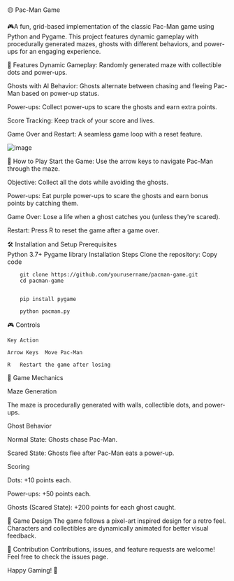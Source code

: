 🟡 Pac-Man Game 


🎮A fun, grid-based implementation of the classic Pac-Man game using Python and Pygame. 
This project features dynamic gameplay with procedurally generated mazes, ghosts with different behaviors, and power-ups for an engaging experience.

📜 Features
Dynamic Gameplay: Randomly generated maze with collectible dots and power-ups.


Ghosts with AI Behavior: Ghosts alternate between chasing and fleeing Pac-Man based on power-up status.

Power-ups: Collect power-ups to scare the ghosts and earn extra points.

Score Tracking: Keep track of your score and lives.

Game Over and Restart: A seamless game loop with a reset feature.



![image](https://github.com/user-attachments/assets/3c82b757-cbdf-4932-b643-0f7d609bf569)




🚀 How to Play
Start the Game: Use the arrow keys to navigate Pac-Man through the maze.

Objective: Collect all the dots while avoiding the ghosts.

Power-ups: Eat purple power-ups to scare the ghosts and earn bonus points by catching them.

Game Over: Lose a life when a ghost catches you (unless they're scared).

Restart: Press R to reset the game after a game over.


🛠️ Installation and Setup
    Prerequisites    
    Python 3.7+
    Pygame library
    Installation Steps
    Clone the repository:
    Copy code
    
        git clone https://github.com/yourusername/pacman-game.git
        cd pacman-game
        

        pip install pygame
        
        python pacman.py

    
🎮 Controls

    Key	Action
    
    Arrow Keys	Move Pac-Man
    
    R	Restart the game after losing

    
🧠 Game Mechanics

Maze Generation

The maze is procedurally generated with walls, collectible dots, and power-ups.

Ghost Behavior

Normal State: Ghosts chase Pac-Man.

Scared State: Ghosts flee after Pac-Man eats a power-up.

Scoring

Dots: +10 points each.

Power-ups: +50 points each.

Ghosts (Scared State): +200 points for each ghost caught.

    
🎨 Game Design
    The game follows a pixel-art inspired design for a retro feel. 
    Characters and collectibles are dynamically animated for better visual feedback.

🤝 Contribution
    Contributions, issues, and feature requests are welcome! Feel free to check the issues page.    

Happy Gaming! 🎉
